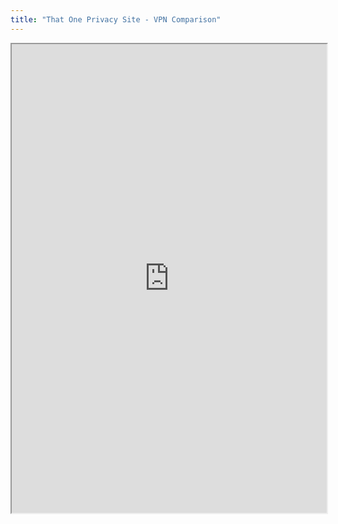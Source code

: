 ```yaml
---
title: "That One Privacy Site - VPN Comparison"
---
```



<iframe height="750" width="100%" src="https://ewelton.github.io/ktest/wiki.html#That%20One%20Privacy%20Site%20-%20VPN%20Comparison"></iframe>

